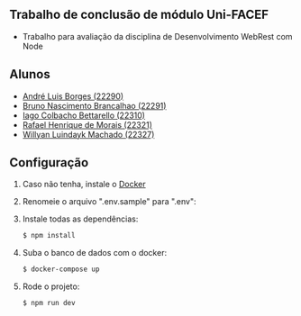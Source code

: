 ## Trabalho de conclusão de módulo Uni-FACEF

- Trabalho para avaliação da disciplina de Desenvolvimento WebRest com Node

## Alunos

- [André Luis Borges (22290)](https://github.com/Andre-Borges)
- [Bruno Nascimento Brancalhao (22291)](https://github.com/brunobrancalhao)
- [Iago Colbacho Bettarello (22310)](https://github.com/bettarelloiago)
- [Rafael Henrique de Morais (22321)](https://github.com/rhMorais)
- [Willyan Luindayk Machado (22327)](https://github.com/luindayk)

## Configuração

1. Caso não tenha, instale o [Docker](https://www.docker.com/get-started)  

2. Renomeie o arquivo ".env.sample" para ".env":
   
3. Instale todas as dependências:

	```sh
	$ npm install
	```
	
4. Suba o banco de dados com o docker:

	```sh
	$ docker-compose up
	```
	
5. Rode o projeto:

	```sh
	$ npm run dev
	```
